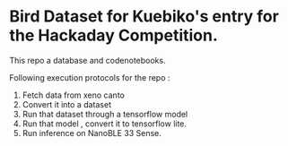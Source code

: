 # Bird Dataset for Kuebiko's entry for the Hackaday Competition.

This repo a database and codenotebooks.

Following execution protocols for the repo : 

1. Fetch data from xeno canto
2. Convert it into a dataset
3. Run that dataset through a tensorflow model
4. Run that model , convert it to tensorflow lite.
5. Run inference on NanoBLE 33 Sense.
